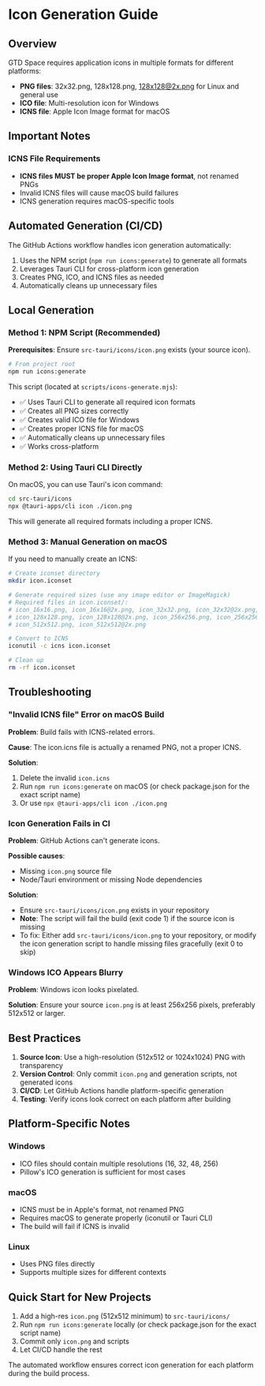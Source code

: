 # Icon Generation Guide

## Overview

GTD Space requires application icons in multiple formats for different platforms:

- **PNG files**: 32x32.png, 128x128.png, 128x128@2x.png for Linux and general use
- **ICO file**: Multi-resolution icon for Windows
- **ICNS file**: Apple Icon Image format for macOS

## Important Notes

### ICNS File Requirements

- **ICNS files MUST be proper Apple Icon Image format**, not renamed PNGs
- Invalid ICNS files will cause macOS build failures
- ICNS generation requires macOS-specific tools

## Automated Generation (CI/CD)

The GitHub Actions workflow handles icon generation automatically:

1. Uses the NPM script (`npm run icons:generate`) to generate all formats
2. Leverages Tauri CLI for cross-platform icon generation
3. Creates PNG, ICO, and ICNS files as needed
4. Automatically cleans up unnecessary files

## Local Generation

### Method 1: NPM Script (Recommended)

**Prerequisites**: Ensure `src-tauri/icons/icon.png` exists (your source icon).

```bash
# From project root
npm run icons:generate
```

This script (located at `scripts/icons-generate.mjs`):

- ✅ Uses Tauri CLI to generate all required icon formats
- ✅ Creates all PNG sizes correctly
- ✅ Creates valid ICO file for Windows
- ✅ Creates proper ICNS file for macOS
- ✅ Automatically cleans up unnecessary files
- ✅ Works cross-platform

### Method 2: Using Tauri CLI Directly

On macOS, you can use Tauri's icon command:

```bash
cd src-tauri/icons
npx @tauri-apps/cli icon ./icon.png
```

This will generate all required formats including a proper ICNS.

### Method 3: Manual Generation on macOS

If you need to manually create an ICNS:

```bash
# Create iconset directory
mkdir icon.iconset

# Generate required sizes (use any image editor or ImageMagick)
# Required files in icon.iconset/:
# icon_16x16.png, icon_16x16@2x.png, icon_32x32.png, icon_32x32@2x.png,
# icon_128x128.png, icon_128x128@2x.png, icon_256x256.png, icon_256x256@2x.png,
# icon_512x512.png, icon_512x512@2x.png

# Convert to ICNS
iconutil -c icns icon.iconset

# Clean up
rm -rf icon.iconset
```

## Troubleshooting

### "Invalid ICNS file" Error on macOS Build

**Problem**: Build fails with ICNS-related errors.

**Cause**: The icon.icns file is actually a renamed PNG, not a proper ICNS.

**Solution**:

1. Delete the invalid `icon.icns`
2. Run `npm run icons:generate` on macOS (or check package.json for the exact script name)
3. Or use `npx @tauri-apps/cli icon ./icon.png`

### Icon Generation Fails in CI

**Problem**: GitHub Actions can't generate icons.

**Possible causes**:

- Missing `icon.png` source file
- Node/Tauri environment or missing Node dependencies

**Solution**:

- Ensure `src-tauri/icons/icon.png` exists in your repository
- **Note**: The script will fail the build (exit code 1) if the source icon is missing
- To fix: Either add `src-tauri/icons/icon.png` to your repository, or modify the icon generation script to handle missing files gracefully (exit 0 to skip)

### Windows ICO Appears Blurry

**Problem**: Windows icon looks pixelated.

**Solution**: Ensure your source `icon.png` is at least 256x256 pixels, preferably 512x512 or larger.

## Best Practices

1. **Source Icon**: Use a high-resolution (512x512 or 1024x1024) PNG with transparency
2. **Version Control**: Only commit `icon.png` and generation scripts, not generated icons
3. **CI/CD**: Let GitHub Actions handle platform-specific generation
4. **Testing**: Verify icons look correct on each platform after building

## Platform-Specific Notes

### Windows

- ICO files should contain multiple resolutions (16, 32, 48, 256)
- Pillow's ICO generation is sufficient for most cases

### macOS

- ICNS must be in Apple's format, not renamed PNG
- Requires macOS to generate properly (iconutil or Tauri CLI)
- The build will fail if ICNS is invalid

### Linux

- Uses PNG files directly
- Supports multiple sizes for different contexts

## Quick Start for New Projects

1. Add a high-res `icon.png` (512x512 minimum) to `src-tauri/icons/`
2. Run `npm run icons:generate` locally (or check package.json for the exact script name)
3. Commit only `icon.png` and scripts
4. Let CI/CD handle the rest

The automated workflow ensures correct icon generation for each platform during the build process.
